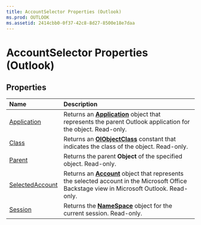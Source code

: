 ```yaml
---
title: AccountSelector Properties (Outlook)
ms.prod: OUTLOOK
ms.assetid: 2414cbb0-0f37-42c8-8d27-8500e18e7daa
---
```



# AccountSelector Properties (Outlook)

## Properties



|**Name**|**Description**|
|:-----|:-----|
|[Application](accountselector-application-property-outlook.md)|Returns an  **[Application](application-object-outlook.md)** object that represents the parent Outlook application for the object. Read-only.|
|[Class](accountselector-class-property-outlook.md)|Returns an  **[OlObjectClass](olobjectclass-enumeration-outlook.md)** constant that indicates the class of the object. Read-only.|
|[Parent](accountselector-parent-property-outlook.md)|Returns the parent  **Object** of the specified object. Read-only.|
|[SelectedAccount](accountselector-selectedaccount-property-outlook.md)|Returns an  **[Account](account-object-outlook.md)** object that represents the selected account in the Microsoft Office Backstage view in Microsoft Outlook. Read-only.|
|[Session](accountselector-session-property-outlook.md)|Returns the  **[NameSpace](namespace-object-outlook.md)** object for the current session. Read-only.|

